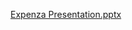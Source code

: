 [Expenza Presentation.pptx](https://github.com/user-attachments/files/21379368/Expenza.Presentation.pptx)
